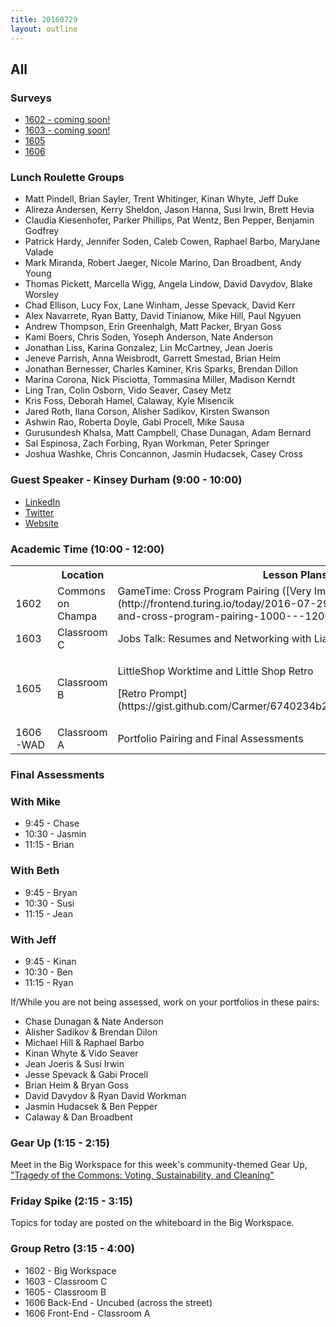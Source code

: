 ```yaml
---
title: 20160729
layout: outline
---
```


## All

### Surveys

* [1602 - coming soon!]()
* [1603 - coming soon!]()
* [1605](https://docs.google.com/forms/d/e/1FAIpQLSd9dimltJ_DXdrmkuQxxUqEoePaCK2kEl3oJPX7WYxwF4lw5g/viewform)
* [1606](https://goo.gl/forms/3HBsEQIM8J8i0mSj1)

### Lunch Roulette Groups

* Matt Pindell, Brian Sayler, Trent Whitinger, Kinan Whyte, Jeff Duke
* Alireza Andersen, Kerry Sheldon, Jason Hanna, Susi Irwin, Brett Hevia
* Claudia Kiesenhofer, Parker Phillips, Pat Wentz, Ben Pepper, Benjamin Godfrey
* Patrick Hardy, Jennifer Soden, Caleb Cowen, Raphael Barbo, MaryJane Valade
* Mark Miranda, Robert Jaeger, Nicole Marino, Dan Broadbent, Andy Young
* Thomas Pickett, Marcella Wigg, Angela Lindow, David Davydov, Blake Worsley
* Chad Ellison, Lucy Fox, Lane Winham, Jesse Spevack, David Kerr
* Alex Navarrete, Ryan Batty, David Tinianow, Mike Hill, Paul Ngyuen
* Andrew Thompson, Erin Greenhalgh, Matt Packer, Bryan Goss
* Kami Boers, Chris Soden, Yoseph Anderson, Nate Anderson
* Jonathan Liss, Karina Gonzalez, Lin McCartney, Jean Joeris
* Jeneve Parrish, Anna Weisbrodt, Garrett Smestad, Brian Heim
* Jonathan Bernesser, Charles Kaminer, Kris Sparks, Brendan Dillon
* Marina Corona, Nick Pisciotta, Tommasina Miller, Madison Kerndt
* Ling Tran, Colin Osborn, Vido Seaver, Casey Metz
* Kris Foss, Deborah Hamel, Calaway, Kyle Misencik
* Jared Roth, Ilana Corson, Alisher Sadikov, Kirsten Swanson
* Ashwin Rao, Roberta Doyle, Gabi Procell, Mike Sausa
* Gurusundesh Khalsa, Matt Campbell, Chase Dunagan, Adam Bernard
* Sal Espinosa, Zach Forbing, Ryan Workman, Peter Springer
* Joshua Washke, Chris Concannon, Jasmin Hudacsek, Casey Cross

### Guest Speaker - Kinsey Durham (9:00 - 10:00)
* [LinkedIn](https://www.linkedin.com/in/kinseyanndurham)
* [Twitter](https://twitter.com/kinseyanndurham)
* [Website](http://kinseyanndurham.com/)

### Academic Time (10:00 - 12:00)

<table>
  <tbody>
    <tr>
      <th></th>
      <th>Location</th>
      <th>Lesson Plans</th>
    </tr>
    <tr>
      <td>1602</td>
      <td>Commons on Champa</td>
      <td>GameTime: Cross Program Pairing ([Very Important Details](http://frontend.turing.io/today/2016-07-29.html#project-work-time-and-cross-program-pairing-1000---1200)}</td>
    </tr>
    <tr>
      <td>1603</td>
      <td>Classroom C</td>
      <td>Jobs Talk: Resumes and Networking with Lia and Marissa</td>
    </tr>
    <tr>
      <td>1605</td>
      <td>Classroom B</td>
      <td><p>LittleShop Worktime and Little Shop Retro</p><p>[Retro Prompt](https://gist.github.com/Carmer/6740234b23f629aac7b621dbea4d21b8)</p></td>
    </tr>
    <tr>
      <td>1606-WAD</td>
      <td>Classroom A</td>
      <td>Portfolio Pairing and Final Assessments</td>
    </tr>
  </tbody>
</table>

### Final Assessments

### With Mike

* 9:45 -  Chase
* 10:30 - Jasmin
* 11:15 - Brian

### With Beth

* 9:45 - Bryan
* 10:30 - Susi
* 11:15 - Jean

### With Jeff

* 9:45 - Kinan
* 10:30 - Ben
* 11:15 - Ryan

If/While you are not being assessed, work on your portfolios in these pairs:

* Chase Dunagan & Nate Anderson
* Alisher Sadikov & Brendan Dilon
* Michael Hill & Raphael Barbo
* Kinan Whyte & Vido Seaver
* Jean Joeris & Susi Irwin
* Jesse Spevack & Gabi Procell
* Brian Heim & Bryan Goss
* David Davydov & Ryan David Workman
* Jasmin Hudacsek & Ben Pepper
* Calaway & Dan Broadbent

### Gear Up (1:15 - 2:15)
Meet in the Big Workspace for this week's community-themed Gear Up, ["Tragedy of the Commons: Voting, Sustainability, and Cleaning"](https://github.com/turingschool/gear-up/blob/master/tragedy_of_the_commons.markdown)

### Friday Spike (2:15 - 3:15)
Topics for today are posted on the whiteboard in the Big Workspace.

### Group Retro (3:15 - 4:00)
* 1602 - Big Workspace
* 1603 - Classroom C
* 1605 - Classroom B
* 1606 Back-End - Uncubed (across the street)
* 1606 Front-End - Classroom A
